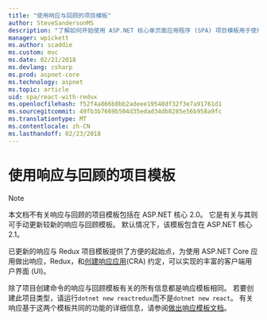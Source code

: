 ```yaml
---
title: "使用响应与回顾的项目模板"
author: SteveSandersonMS
description: "了解如何开始使用 ASP.NET 核心单页面应用程序 (SPA) 项目模板用于使用 Redux 和创建响应应用程序的响应。"
manager: wpickett
ms.author: scaddie
ms.custom: mvc
ms.date: 02/21/2018
ms.devlang: csharp
ms.prod: aspnet-core
ms.technology: aspnet
ms.topic: article
uid: spa/react-with-redux
ms.openlocfilehash: f52f4a866b8bb2adeee19548df32f3e7a91761d1
ms.sourcegitcommit: 49fb3b7669b504d35edad34db8285e56b958a9fc
ms.translationtype: MT
ms.contentlocale: zh-CN
ms.lasthandoff: 02/23/2018
---
```

# <a name="use-the-react-with-redux-project-template"></a>使用响应与回顾的项目模板

> [!NOTE]
> 本文档不有关响应与回顾的项目模板包括在 ASP.NET 核心 2.0。 它是有关与其则可手动更新较新的响应与回顾模板。 默认情况下，该模板包含在 ASP.NET 核心 2.1。

已更新的响应与 Redux 项目模板提供了方便的起始点，为使用 ASP.NET Core 应用做出响应，Redux，和[创建响应应用](https://github.com/facebookincubator/create-react-app)(CRA) 约定，可以实现的丰富的客户端用户界面 (UI)。

除了项目创建命令的响应与回顾模板有关的所有信息都是响应模板相同。 若要创建此项目类型，请运行`dotnet new reactredux`而不是`dotnet new react`。 有关响应基于这两个模板共同的功能的详细信息，请参阅[做出响应模板文档](xref:spa/react)。
